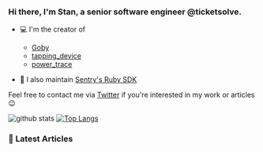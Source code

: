 ### Hi there, I'm Stan, a senior software engineer @ticketsolve.

- 💻 I'm the creator of
  - [Goby](https://github.com/goby-lang/goby)
  - [tapping_device](https://github.com/st0012/tapping_device)
  - [power_trace](https://github.com/st0012/power_trace)

- 🔨 I also maintain [Sentry's Ruby SDK](https://github.com/getsentry/sentry-ruby)

Feel free to contact me via [Twitter](https://twitter.com/_st0012) if you're interested in my work or articles 😉

![github stats](https://github-readme-stats.vercel.app/api?username=st0012&show_icons=true&hide_title=true&theme=gradient)
[![Top Langs](https://github-readme-stats.vercel.app/api/top-langs/?username=st0012&layout=compact)](https://github.com/st0012/github-readme-stats)

### 📝 Latest Articles

<!-- BLOG-POST-LIST:START -->
<!-- BLOG-POST-LIST:END -->
